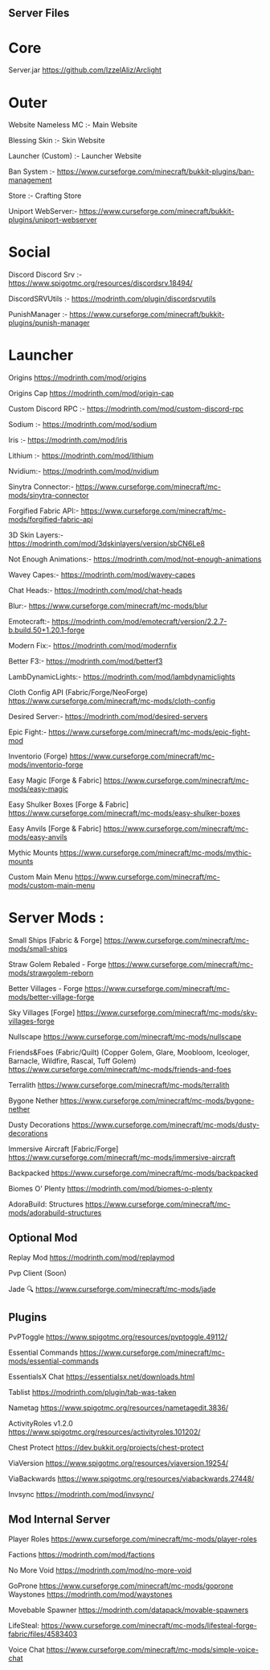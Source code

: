 ## Server Files

# Core
Server.jar
https://github.com/IzzelAliz/Arclight

# Outer
Website
Nameless MC :- Main Website

Blessing Skin :- Skin Website

Launcher (Custom) :- Launcher Website 

Ban System :- https://www.curseforge.com/minecraft/bukkit-plugins/ban-management

Store :- Crafting Store

Uniport WebServer:- https://www.curseforge.com/minecraft/bukkit-plugins/uniport-webserver


# Social
Discord
Discord Srv :- https://www.spigotmc.org/resources/discordsrv.18494/

DiscordSRVUtils :- https://modrinth.com/plugin/discordsrvutils

PunishManager :-  https://www.curseforge.com/minecraft/bukkit-plugins/punish-manager

# Launcher

Origins
https://modrinth.com/mod/origins

Origins Cap
https://modrinth.com/mod/origin-cap

Custom Discord RPC :-
https://modrinth.com/mod/custom-discord-rpc

Sodium :- 
https://modrinth.com/mod/sodium

Iris :- 
https://modrinth.com/mod/iris

Lithium :-
https://modrinth.com/mod/lithium

Nvidium:-
https://modrinth.com/mod/nvidium

Sinytra Connector:-
https://www.curseforge.com/minecraft/mc-mods/sinytra-connector

Forgified Fabric API:-
https://www.curseforge.com/minecraft/mc-mods/forgified-fabric-api

3D Skin Layers:-
https://modrinth.com/mod/3dskinlayers/version/sbCN6Le8

Not Enough Animations:-
https://modrinth.com/mod/not-enough-animations

Wavey Capes:-
https://modrinth.com/mod/wavey-capes

Chat Heads:-
https://modrinth.com/mod/chat-heads

Blur:-
https://www.curseforge.com/minecraft/mc-mods/blur

Emotecraft:-
https://modrinth.com/mod/emotecraft/version/2.2.7-b.build.50+1.20.1-forge

Modern Fix:-
https://modrinth.com/mod/modernfix

Better F3:-
https://modrinth.com/mod/betterf3

LambDynamicLights:-
https://modrinth.com/mod/lambdynamiclights

Cloth Config API (Fabric/Forge/NeoForge)
https://www.curseforge.com/minecraft/mc-mods/cloth-config

Desired Server:-
https://modrinth.com/mod/desired-servers

Epic Fight:-
https://www.curseforge.com/minecraft/mc-mods/epic-fight-mod

Inventorio (Forge)
https://www.curseforge.com/minecraft/mc-mods/inventorio-forge

Easy Magic [Forge & Fabric]
https://www.curseforge.com/minecraft/mc-mods/easy-magic

Easy Shulker Boxes [Forge & Fabric]
https://www.curseforge.com/minecraft/mc-mods/easy-shulker-boxes

Easy Anvils [Forge & Fabric]
https://www.curseforge.com/minecraft/mc-mods/easy-anvils

Mythic Mounts
https://www.curseforge.com/minecraft/mc-mods/mythic-mounts

Custom Main Menu
https://www.curseforge.com/minecraft/mc-mods/custom-main-menu


# Server Mods :
Small Ships [Fabric & Forge] 
https://www.curseforge.com/minecraft/mc-mods/small-ships

Straw Golem Rebaled - Forge
https://www.curseforge.com/minecraft/mc-mods/strawgolem-reborn

Better Villages - Forge
https://www.curseforge.com/minecraft/mc-mods/better-village-forge

Sky Villages [Forge]
https://www.curseforge.com/minecraft/mc-mods/sky-villages-forge

Nullscape
https://www.curseforge.com/minecraft/mc-mods/nullscape

Friends&Foes (Fabric/Quilt) (Copper Golem, Glare, Moobloom, Iceologer, Barnacle, Wildfire, Rascal, Tuff Golem)
https://www.curseforge.com/minecraft/mc-mods/friends-and-foes

Terralith
https://www.curseforge.com/minecraft/mc-mods/terralith

Bygone Nether
https://www.curseforge.com/minecraft/mc-mods/bygone-nether

Dusty Decorations
https://www.curseforge.com/minecraft/mc-mods/dusty-decorations

Immersive Aircraft [Fabric/Forge]
https://www.curseforge.com/minecraft/mc-mods/immersive-aircraft

Backpacked
https://www.curseforge.com/minecraft/mc-mods/backpacked

Biomes O' Plenty
https://modrinth.com/mod/biomes-o-plenty

AdoraBuild: Structures
https://www.curseforge.com/minecraft/mc-mods/adorabuild-structures


## Optional Mod 
Replay Mod 
https://modrinth.com/mod/replaymod

Pvp Client (Soon)

Jade 🔍
https://www.curseforge.com/minecraft/mc-mods/jade

##  Plugins
PvPToggle
https://www.spigotmc.org/resources/pvptoggle.49112/ 

Essential Commands
https://www.curseforge.com/minecraft/mc-mods/essential-commands

EssentialsX Chat
https://essentialsx.net/downloads.html

Tablist
https://modrinth.com/plugin/tab-was-taken

Nametag
https://www.spigotmc.org/resources/nametagedit.3836/

ActivityRoles v1.2.0
https://www.spigotmc.org/resources/activityroles.101202/

Chest Protect 
https://dev.bukkit.org/projects/chest-protect

ViaVersion
https://www.spigotmc.org/resources/viaversion.19254/

ViaBackwards
https://www.spigotmc.org/resources/viabackwards.27448/

Invsync
https://modrinth.com/mod/invsync/
## Mod Internal Server
Player Roles
https://www.curseforge.com/minecraft/mc-mods/player-roles

Factions
https://modrinth.com/mod/factions

No More Void
https://modrinth.com/mod/no-more-void

GoProne
https://www.curseforge.com/minecraft/mc-mods/goprone
Waystones
https://modrinth.com/mod/waystones

Movebable Spawner
https://modrinth.com/datapack/movable-spawners

LifeSteal:
https://www.curseforge.com/minecraft/mc-mods/lifesteal-forge-fabric/files/4583403

Voice Chat
https://www.curseforge.com/minecraft/mc-mods/simple-voice-chat
